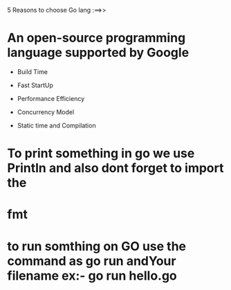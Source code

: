 5 Reasons to choose Go lang :==>>
# An open-source programming language supported by Google

- Build Time 

- Fast StartUp

- Performance Efficiency

- Concurrency Model

- Static time and Compilation

# To print something in go we use Println and also dont forget to import the 
# fmt 

# to run somthing on  GO use the command as go run andYour filename ex:- go run hello.go